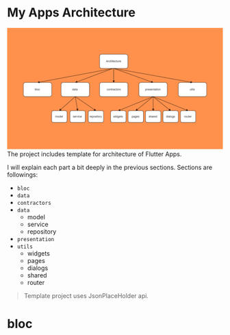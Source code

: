 # My Apps Architecture
![Architecture diagram](diagram.png)
The project includes template for architecture of Flutter Apps.

I will explain each part a bit deeply in the previous sections. Sections are followings:

- `bloc`
- `data`
- `contractors`
- `data`
  - model
  - service
  - repository
- `presentation`
- `utils`
  - widgets
  - pages
  - dialogs
  - shared
  - router


> Template project uses JsonPlaceHolder api.

# bloc
